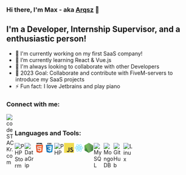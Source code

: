 ### Hi there, I'm Max  - aka [Arqsz][discord] 👋 

## I'm a Developer, Internship Supervisor, and a enthusiastic person!

- 🔭 I'm currently working on my first SaaS company!
- 🌱 I’m currently learning React & Vue.js
- 👯 I'm always looking to collaborate with other Developers
- 🥅 2023 Goal: Collaborate and contribute with FiveM-servers to introduce my SaaS projects
- ⚡ Fun fact: I love Jetbrains and play piano

### Connect with me:

[<img align="left" alt="codeSTACKr.com" width="22px" src="https://www.svgrepo.com/show/353655/discord-icon.svg" />][discord]
<!--[<img align="left" alt="Max Stevens | LinkedIn" width="22px" src="https://www.svgrepo.com/show/157006/linkedin.svg" />][linkedin]-->

<br />

### Languages and Tools:

[<img align="left" alt="PHPStorm" width="26px" src="https://upload.wikimedia.org/wikipedia/commons/c/c9/PhpStorm_Icon.svg" />][phpstorm]
[<img align="left" alt="DataGrip" width="26px" src="https://cdn.worldvectorlogo.com/logos/datagrip-icon.svg" />][datagrip]
[<img align="left" alt="HTML5" width="26px" src="https://raw.githubusercontent.com/github/explore/80688e429a7d4ef2fca1e82350fe8e3517d3494d/topics/html/html.png" />][discord]
[<img align="left" alt="CSS3" width="26px" src="https://raw.githubusercontent.com/github/explore/80688e429a7d4ef2fca1e82350fe8e3517d3494d/topics/css/css.png" />][discord]
[<img align="left" alt="PHP" width="26px" src="https://www.svgrepo.com/show/349474/php.svg" />][discord]
[<img align="left" alt="JavaScript" width="26px" src="https://raw.githubusercontent.com/github/explore/80688e429a7d4ef2fca1e82350fe8e3517d3494d/topics/javascript/javascript.png" />][discord]
[<img align="left" alt="React" width="26px" src="https://raw.githubusercontent.com/github/explore/80688e429a7d4ef2fca1e82350fe8e3517d3494d/topics/react/react.png" />][discord]
[<img align="left" alt="Node.js" width="26px" src="https://raw.githubusercontent.com/github/explore/80688e429a7d4ef2fca1e82350fe8e3517d3494d/topics/nodejs/nodejs.png" />][discord]
[<img align="left" alt="MySQL" width="26px" src="https://www.svgrepo.com/show/354099/mysql.svg" />][discord]
[<img align="left" alt="MongoDB" width="26px" src="https://www.svgrepo.com/show/331488/mongodb.svg" />][discord]
[<img align="left" alt="GitHub" width="26px" src="https://www.svgrepo.com/show/336206/github.svg" />][discord]
[<img align="left" alt="Linux" width="26px" src="https://www.svgrepo.com/show/349437/linux.svg" />][discord]

<!--[linkedin]: https://www.linkedin.com/in/max--stevens/-->
[discord]: https://discordapp.com/users/219918305136345089
[phpstorm]: https://www.jetbrains.com/phpstorm/
[datagrip]: https://www.jetbrains.com/datagrip/
